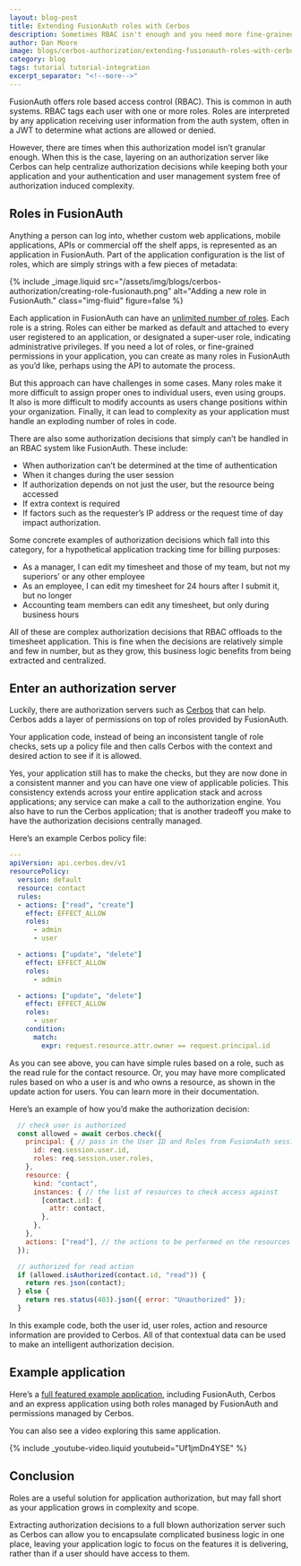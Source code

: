 ```yaml
---
layout: blog-post
title: Extending FusionAuth roles with Cerbos
description: Sometimes RBAC isn't enough and you need more fine-grained permissions. FusionAuth seamlessly integrates with Cerbos to provide that option.
author: Dan Moore
image: blogs/cerbos-authorization/extending-fusionauth-roles-with-cerbos-header-image.png
category: blog
tags: tutorial tutorial-integration
excerpt_separator: "<!--more-->"
---
```


FusionAuth offers role based access control (RBAC). This is common in auth systems. RBAC tags each user with one or more roles. Roles are interpreted by any application receiving user information from the auth system, often in a JWT to determine what actions are allowed or denied.

<!--more-->

However, there are times when this authorization model isn’t granular enough. When this is the case, layering on an authorization server like Cerbos can help centralize authorization decisions while keeping both your application and your authentication and user management system free of authorization induced complexity.

## Roles in FusionAuth

Anything a person can log into, whether custom web applications, mobile applications, APIs or commercial off the shelf apps, is represented as an application in FusionAuth. Part of the application configuration is the list of roles, which are simply strings with a few pieces of metadata:

{% include _image.liquid src="/assets/img/blogs/cerbos-authorization/creating-role-fusionauth.png" alt="Adding a new role in FusionAuth." class="img-fluid" figure=false %}

Each application in FusionAuth can have an [unlimited number of roles](/docs/v1/tech/core-concepts/roles/). Each role is a string. Roles can either be marked as default and attached to every user registered to an application, or designated a super-user role, indicating administrative privileges. If you need a lot of roles, or fine-grained permissions in your application, you can create as many roles in FusionAuth as you’d like, perhaps using the API to automate the process.

But this approach can have challenges in some cases. Many roles make it more difficult to assign proper ones to individual users, even using groups. It also is more difficult to modify accounts as users change positions within your organization. Finally, it can lead to complexity as your application must handle an exploding number of roles in code.

There are also some authorization decisions that simply can’t be handled in an RBAC system like FusionAuth. These include:

* When authorization can’t be determined at the time of authentication
* When it changes during the user session
* If authorization depends on not just the user, but the resource being accessed
* If extra context is required
* If factors such as the requester’s IP address or the request time of day impact authorization.

Some concrete examples of authorization decisions which fall into this category, for a hypothetical application tracking time for billing purposes:

* As a manager, I can edit my timesheet and those of my team, but not my superiors’ or any other employee
* As an employee, I can edit my timesheet for 24 hours after I submit it, but no longer
* Accounting team members can edit any timesheet, but only during business hours

All of these are complex authorization decisions that RBAC offloads to the timesheet application. This is fine when the decisions are relatively simple and few in number, but as they grow, this business logic benefits from being extracted and centralized.

## Enter an authorization server

Luckily, there are authorization servers such as [Cerbos](https://cerbos.dev/) that can help. Cerbos adds a layer of permissions on top of roles provided by FusionAuth. 

Your application code, instead of being an inconsistent tangle of role checks, sets up a policy file and then calls Cerbos with the context and desired action to see if it is allowed. 

Yes, your application still has to make the checks, but they are now done in a consistent manner and you can have one view of applicable policies. This consistency extends across your entire application stack and across applications; any service can make a call to the authorization engine. You also have to run the Cerbos application; that is another tradeoff you make to have the authorization decisions centrally managed.

Here’s an example Cerbos policy file:

```yaml
---
apiVersion: api.cerbos.dev/v1
resourcePolicy:
  version: default
  resource: contact
  rules:
  - actions: ["read", "create"]
    effect: EFFECT_ALLOW
    roles:
      - admin
      - user

  - actions: ["update", "delete"]
    effect: EFFECT_ALLOW
    roles:
      - admin

  - actions: ["update", "delete"]
    effect: EFFECT_ALLOW
    roles:
      - user 
    condition:
      match:
        expr: request.resource.attr.owner == request.principal.id
```

As you can see above, you can have simple rules based on a role, such as the read rule for the contact resource. Or, you may have more complicated rules based on who a user is and who owns a resource, as shown in the update action for users. You can learn more in their documentation.

Here’s an example of how you’d make the authorization decision:

```javascript
  // check user is authorized
  const allowed = await cerbos.check({
    principal: { // pass in the User ID and Roles from FusionAuth session
      id: req.session.user.id,
      roles: req.session.user.roles,
    },
    resource: {
      kind: "contact",
      instances: { // the list of resources to check access against
        [contact.id]: {
          attr: contact,
        },
      },
    },
    actions: ["read"], // the actions to be performed on the resources
  });

  // authorized for read action
  if (allowed.isAuthorized(contact.id, "read")) {
    return res.json(contact);
  } else {
    return res.status(403).json({ error: "Unauthorized" });
  }
```

In this example code, both the user id, user roles, action and resource information are provided to Cerbos. All of that contextual data can be used to make an intelligent authorization decision. 

## Example application

Here’s a [full featured example application](https://github.com/cerbos/express-fusionauth-cerbos), including FusionAuth, Cerbos and an express application using both roles managed by FusionAuth and permissions managed by Cerbos.

You can also see a video exploring this same application.

{% include _youtube-video.liquid youtubeid="Uf1jmDn4YSE" %}

## Conclusion

Roles are a useful solution for application authorization, but may fall short as your application grows in complexity and scope. 

Extracting authorization decisions to a full blown authorization server such as Cerbos can allow you to encapsulate complicated business logic in one place, leaving your application logic to focus on the features it is delivering, rather than if a user should have access to them.

